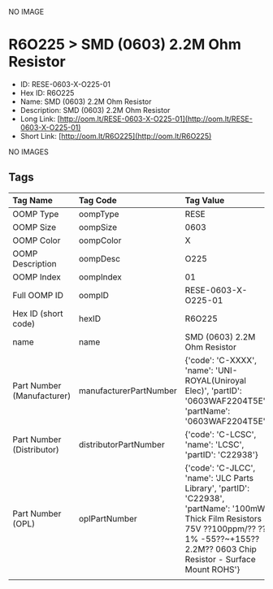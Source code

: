 


  
NO IMAGE  
# R6O225 > SMD (0603) 2.2M Ohm Resistor

- ID: RESE-0603-X-O225-01
- Hex ID: R6O225
- Name: SMD (0603) 2.2M Ohm Resistor
- Description: SMD (0603) 2.2M Ohm Resistor
- Long Link: [http://oom.lt/RESE-0603-X-O225-01](http://oom.lt/RESE-0603-X-O225-01)
- Short Link: [http://oom.lt/R6O225](http://oom.lt/R6O225)
  
NO IMAGES  
## Tags
  

|Tag Name|Tag Code|Tag Value|
| :--- | :--- | :--- |
|OOMP Type|oompType|RESE|
|OOMP Size|oompSize|0603|
|OOMP Color|oompColor|X|
|OOMP Description|oompDesc|O225|
|OOMP Index|oompIndex|01|
|Full OOMP ID|oompID|RESE-0603-X-O225-01|
|Hex ID (short code)|hexID|R6O225|
|name|name|SMD (0603) 2.2M Ohm Resistor|
|Part Number (Manufacturer)|manufacturerPartNumber|{'code': 'C-XXXX', 'name': 'UNI-ROYAL(Uniroyal Elec)', 'partID': '0603WAF2204T5E', 'partName': '0603WAF2204T5E'}|
|Part Number (Distributor)|distributorPartNumber|{'code': 'C-LCSC', 'name': 'LCSC', 'partID': 'C22938'}|
|Part Number (OPL)|oplPartNumber|{'code': 'C-JLCC', 'name': 'JLC Parts Library', 'partID': 'C22938', 'partName': '100mW Thick Film Resistors 75V ??100ppm/?? ??1% -55??~+155?? 2.2M?? 0603  Chip Resistor - Surface Mount ROHS'}|
||||
